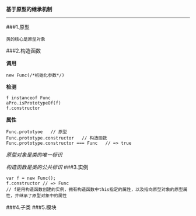 **基于原型的继承机制**
****
###1.原型
	
	类的核心是原型对象
###2.构造函数

**调用**

	new Func(/*初始化参数*/)
**检测**

	f instanceof Func
	aPro.isPrototypeOf(f)
	f.constructor
**属性**
	
	Func.prototyoe   // 原型
	Func.prototype.constructor   // 构造函数
	Func.prototype.constructor === Func   // => true
	
*原型对象是类的唯一标识*

*构造函数是类的公共标识*
###3.实例

```
var f = new Func();
f.constructor // => Func
// f是用构造函数创建的实例，拥有构造函数中this指定的属性，以及指向原型对象的原型属性，并继承了原型对象中的属性
```
###4.子类
###5.模块


	